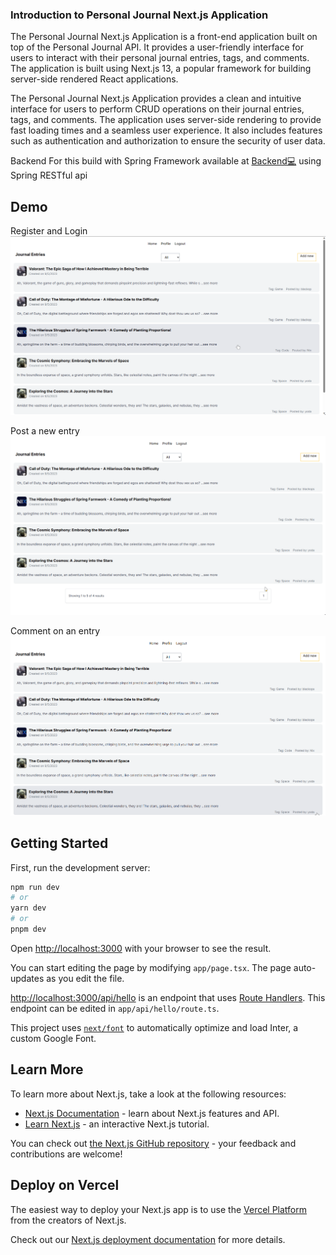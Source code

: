 ### Introduction to Personal Journal Next.js Application
The Personal Journal Next.js Application is a front-end application built on top of the Personal Journal API. It provides a user-friendly interface for users to interact with their personal journal entries, tags, and comments. The application is built using Next.js 13, a popular framework for building server-side rendered React applications.

The Personal Journal Next.js Application provides a clean and intuitive interface for users to perform CRUD operations on their journal entries, tags, and comments. The application uses server-side rendering to provide fast loading times and a seamless user experience. It also includes features such as authentication and authorization to ensure the security of user data.

Backend For this build with Spring Framework available at [Backend💻](https://github.com/b14ck0ps/Personal-Journal-SpringRESTfullApi) using Spring RESTful api

## Demo

Register and Login
<img src="./docs/assets/login.gif" alt="reg_log_demo">

Post a new entry
<img src="./docs/assets/post.gif" alt="post">

Comment on an entry
<img src="./docs/assets/comment.gif" alt="comment">


## Getting Started

First, run the development server:

```bash
npm run dev
# or
yarn dev
# or
pnpm dev
```

Open [http://localhost:3000](http://localhost:3000) with your browser to see the result.

You can start editing the page by modifying `app/page.tsx`. The page auto-updates as you edit the file.

[http://localhost:3000/api/hello](http://localhost:3000/api/hello) is an endpoint that uses [Route Handlers](https://beta.nextjs.org/docs/routing/route-handlers). This endpoint can be edited in `app/api/hello/route.ts`.

This project uses [`next/font`](https://nextjs.org/docs/basic-features/font-optimization) to automatically optimize and load Inter, a custom Google Font.

## Learn More

To learn more about Next.js, take a look at the following resources:

- [Next.js Documentation](https://nextjs.org/docs) - learn about Next.js features and API.
- [Learn Next.js](https://nextjs.org/learn) - an interactive Next.js tutorial.

You can check out [the Next.js GitHub repository](https://github.com/vercel/next.js/) - your feedback and contributions are welcome!

## Deploy on Vercel

The easiest way to deploy your Next.js app is to use the [Vercel Platform](https://vercel.com/new?utm_medium=default-template&filter=next.js&utm_source=create-next-app&utm_campaign=create-next-app-readme) from the creators of Next.js.

Check out our [Next.js deployment documentation](https://nextjs.org/docs/deployment) for more details.

